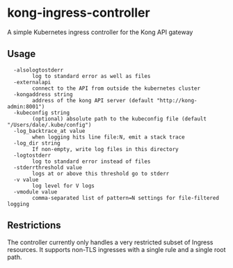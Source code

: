 # kong-ingress-controller
A simple Kubernetes ingress controller for the Kong API gateway

## Usage

```
  -alsologtostderr
        log to standard error as well as files
  -externalapi
        connect to the API from outside the kubernetes cluster
  -kongaddress string
        address of the kong API server (default "http://kong-admin:8001")
  -kubeconfig string
        (optional) absolute path to the kubeconfig file (default "/Users/dale/.kube/config")
  -log_backtrace_at value
        when logging hits line file:N, emit a stack trace
  -log_dir string
        If non-empty, write log files in this directory
  -logtostderr
        log to standard error instead of files
  -stderrthreshold value
        logs at or above this threshold go to stderr
  -v value
        log level for V logs
  -vmodule value
        comma-separated list of pattern=N settings for file-filtered logging
```

## Restrictions
The controller currently only handles a very restricted subset of Ingress resources. 
It supports non-TLS ingresses with a single rule and a single root path.
